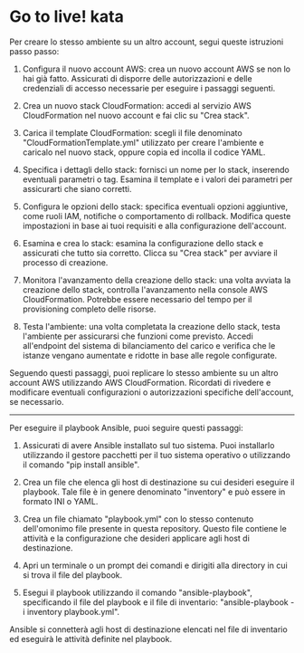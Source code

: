 Go to live! kata
==================================

Per creare lo stesso ambiente su un altro account, segui queste istruzioni passo passo:

1. Configura il nuovo account AWS: crea un nuovo account AWS se non lo hai già fatto. Assicurati di disporre delle autorizzazioni e delle credenziali di accesso necessarie per eseguire i passaggi seguenti.

2. Crea un nuovo stack CloudFormation: accedi al servizio AWS CloudFormation nel nuovo account e fai clic su "Crea stack".

3. Carica il template CloudFormation: scegli il file denominato "CloudFormationTemplate.yml" utilizzato per creare l'ambiente e caricalo nel nuovo stack, oppure copia ed incolla il codice YAML.

4. Specifica i dettagli dello stack: fornisci un nome per lo stack, inserendo eventuali parametri o tag. Esamina il template e i valori dei parametri per assicurarti che siano corretti.

5. Configura le opzioni dello stack: specifica eventuali opzioni aggiuntive, come ruoli IAM, notifiche o comportamento di rollback. Modifica queste impostazioni in base ai tuoi requisiti e alla configurazione dell'account.

6. Esamina e crea lo stack: esamina la configurazione dello stack e assicurati che tutto sia corretto. Clicca su "Crea stack" per avviare il processo di creazione.

7. Monitora l'avanzamento della creazione dello stack: una volta avviata la creazione dello stack, controlla l'avanzamento nella console AWS CloudFormation. Potrebbe essere necessario del tempo per il provisioning completo delle risorse.

8. Testa l'ambiente: una volta completata la creazione dello stack, testa l'ambiente per assicurarsi che funzioni come previsto. Accedi all'endpoint del sistema di bilanciamento del carico e verifica che le istanze vengano aumentate e ridotte in base alle regole configurate.

Seguendo questi passaggi, puoi replicare lo stesso ambiente su un altro account AWS utilizzando AWS CloudFormation. Ricordati di rivedere e modificare eventuali configurazioni o autorizzazioni specifiche dell'account, se necessario.
__________________________________________________________________________________________________________________________________________________________________________________________________________________

Per eseguire il playbook Ansible, puoi seguire questi passaggi:

1. Assicurati di avere Ansible installato sul tuo sistema. Puoi installarlo utilizzando il gestore pacchetti per il tuo sistema operativo o utilizzando il comando "pip install ansible".
    

2. Crea un file che elenca gli host di destinazione su cui desideri eseguire il playbook. Tale file è in genere denominato "inventory" e può essere in formato INI o YAML.
 

3. Crea un file chiamato "playbook.yml" con lo stesso contenuto dell'omonimo file presente in questa repository. Questo file contiene le attività e la configurazione che desideri applicare agli host di destinazione. 

4. Apri un terminale o un prompt dei comandi e dirigiti alla directory in cui si trova il file del playbook.

5. Esegui il playbook utilizzando il comando "ansible-playbook", specificando il file del playbook e il file di inventario: "ansible-playbook -i inventory playbook.yml".


Ansible si connetterà agli host di destinazione elencati nel file di inventario ed eseguirà le attività definite nel playbook.

